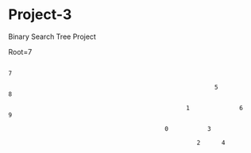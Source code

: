# Project-3
Binary Search Tree Project

Root=7


                                                                           7
                                                              
                                                              5                      8        
                                                              
                                                      1              6                      9    
                                                
                                                0           3
                                                
                                                         2      4  
